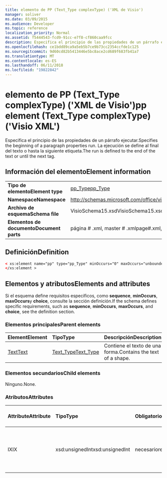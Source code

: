 ```yaml
---
title: elemento de PP (Text_Type complexType) ('XML de Visio')
manager: soliver
ms.date: 03/09/2015
ms.audience: Developer
ms.topic: reference
localization_priority: Normal
ms.assetid: f5444543-fcd9-91cc-e7f8-cf860caa9fcc
description: Especifica el principio de las propiedades de un párrafo ejecutar. La ejecución se define al final del texto o hasta la siguiente etiqueta.
ms.openlocfilehash: ce1bdd89ca9a5eb5b7ce9b73cc2354ccfde1c125
ms.sourcegitcommit: 9d60cd82b5413446e5bc8ace2cd689f683fb41a7
ms.translationtype: MT
ms.contentlocale: es-ES
ms.lasthandoff: 06/11/2018
ms.locfileid: "19822842"
---
```

# <a name="pp-element-texttype-complextype-visio-xml"></a><span data-ttu-id="7535c-104">elemento de PP (Text_Type complexType) ('XML de Visio')</span><span class="sxs-lookup"><span data-stu-id="7535c-104">pp element (Text_Type complexType) ('Visio XML')</span></span>

<span data-ttu-id="7535c-105">Especifica el principio de las propiedades de un párrafo ejecutar.</span><span class="sxs-lookup"><span data-stu-id="7535c-105">Specifies the beginning of a paragraph properties run.</span></span> <span data-ttu-id="7535c-106">La ejecución se define al final del texto o hasta la siguiente etiqueta.</span><span class="sxs-lookup"><span data-stu-id="7535c-106">The run is defined to the end of the text or until the next tag.</span></span>
  
## <a name="element-information"></a><span data-ttu-id="7535c-107">Información del elemento</span><span class="sxs-lookup"><span data-stu-id="7535c-107">Element information</span></span>

|||
|:-----|:-----|
|<span data-ttu-id="7535c-108">**Tipo de elemento**</span><span class="sxs-lookup"><span data-stu-id="7535c-108">**Element type**</span></span> <br/> |[<span data-ttu-id="7535c-109">pp_Type</span><span class="sxs-lookup"><span data-stu-id="7535c-109">pp_Type</span></span>](pp_type-complextypevisio-xml.md) <br/> |
|<span data-ttu-id="7535c-110">**Namespace**</span><span class="sxs-lookup"><span data-stu-id="7535c-110">**Namespace**</span></span> <br/> |http://schemas.microsoft.com/office/visio/2012/main  <br/> |
|<span data-ttu-id="7535c-111">**Archivo de esquema**</span><span class="sxs-lookup"><span data-stu-id="7535c-111">**Schema file**</span></span> <br/> |<span data-ttu-id="7535c-112">VisioSchema15.xsd</span><span class="sxs-lookup"><span data-stu-id="7535c-112">VisioSchema15.xsd</span></span>  <br/> |
|<span data-ttu-id="7535c-113">**Elementos de documento**</span><span class="sxs-lookup"><span data-stu-id="7535c-113">**Document parts**</span></span> <br/> |<span data-ttu-id="7535c-114">página # .xml, master # .xml</span><span class="sxs-lookup"><span data-stu-id="7535c-114">page#.xml, master#.xml</span></span>  <br/> |
   
## <a name="definition"></a><span data-ttu-id="7535c-115">Definición</span><span class="sxs-lookup"><span data-stu-id="7535c-115">Definition</span></span>

```XML
< xs:element name="pp" type="pp_Type" minOccurs="0" maxOccurs="unbounded" >
</xs:element >
```

## <a name="elements-and-attributes"></a><span data-ttu-id="7535c-116">Elementos y atributos</span><span class="sxs-lookup"><span data-stu-id="7535c-116">Elements and attributes</span></span>

<span data-ttu-id="7535c-117">Si el esquema define requisitos específicos, como **sequence**, **minOccurs**, **maxOccurs**y **choice**, consulte la sección definición.</span><span class="sxs-lookup"><span data-stu-id="7535c-117">If the schema defines specific requirements, such as **sequence**, **minOccurs**, **maxOccurs**, and **choice**, see the definition section.</span></span> 
  
### <a name="parent-elements"></a><span data-ttu-id="7535c-118">Elementos principales</span><span class="sxs-lookup"><span data-stu-id="7535c-118">Parent elements</span></span>

|<span data-ttu-id="7535c-119">**Element**</span><span class="sxs-lookup"><span data-stu-id="7535c-119">**Element**</span></span>|<span data-ttu-id="7535c-120">**Tipo**</span><span class="sxs-lookup"><span data-stu-id="7535c-120">**Type**</span></span>|<span data-ttu-id="7535c-121">**Descripción**</span><span class="sxs-lookup"><span data-stu-id="7535c-121">**Description**</span></span>|
|:-----|:-----|:-----|
|[<span data-ttu-id="7535c-122">Text</span><span class="sxs-lookup"><span data-stu-id="7535c-122">Text</span></span>](text-element-shapesheet_type-complextypevisio-xml.md) <br/> |[<span data-ttu-id="7535c-123">Text_Type</span><span class="sxs-lookup"><span data-stu-id="7535c-123">Text_Type</span></span>](text_type-complextypevisio-xml.md) <br/> |<span data-ttu-id="7535c-124">Contiene el texto de una forma.</span><span class="sxs-lookup"><span data-stu-id="7535c-124">Contains the text of a shape.</span></span>  <br/> |
   
### <a name="child-elements"></a><span data-ttu-id="7535c-125">Elementos secundarios</span><span class="sxs-lookup"><span data-stu-id="7535c-125">Child elements</span></span>

<span data-ttu-id="7535c-126">Ninguno.</span><span class="sxs-lookup"><span data-stu-id="7535c-126">None.</span></span>
  
### <a name="attributes"></a><span data-ttu-id="7535c-127">Atributos</span><span class="sxs-lookup"><span data-stu-id="7535c-127">Attributes</span></span>

|<span data-ttu-id="7535c-128">**Attribute**</span><span class="sxs-lookup"><span data-stu-id="7535c-128">**Attribute**</span></span>|<span data-ttu-id="7535c-129">**Tipo**</span><span class="sxs-lookup"><span data-stu-id="7535c-129">**Type**</span></span>|<span data-ttu-id="7535c-130">**Obligatorio**</span><span class="sxs-lookup"><span data-stu-id="7535c-130">**Required**</span></span>|<span data-ttu-id="7535c-131">**Descripción**</span><span class="sxs-lookup"><span data-stu-id="7535c-131">**Description**</span></span>|<span data-ttu-id="7535c-132">**Valores posibles**</span><span class="sxs-lookup"><span data-stu-id="7535c-132">**Possible values**</span></span>|
|:-----|:-----|:-----|:-----|:-----|
|<span data-ttu-id="7535c-133">IX</span><span class="sxs-lookup"><span data-stu-id="7535c-133">IX</span></span>  <br/> |<span data-ttu-id="7535c-134">xsd:unsignedInt</span><span class="sxs-lookup"><span data-stu-id="7535c-134">xsd:unsignedInt</span></span>  <br/> |<span data-ttu-id="7535c-135">necesario</span><span class="sxs-lookup"><span data-stu-id="7535c-135">required</span></span>  <br/> |<span data-ttu-id="7535c-136">El índice del elemento **Para** que especifica el formato aplicado a esta ejecución.</span><span class="sxs-lookup"><span data-stu-id="7535c-136">The index of the **Para** element that specifies the formatting applied to this run.</span></span>  <br/> |<span data-ttu-id="7535c-137">Valores del tipo xsd:unsignedInt.</span><span class="sxs-lookup"><span data-stu-id="7535c-137">Values of the xsd:unsignedInt type.</span></span>  <br/> |
   

